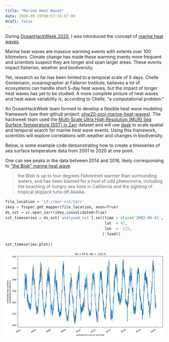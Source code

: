 ```yaml
---
title: "Marine Heat Waves"
date: 2020-09-19T08:57:16-07:00
draft: false
---
```


During [OceanHackWeek 2020](https://oceanhackweek.github.io/), I was introduced the concept of [marine heat waves](https://research.noaa.gov/article/ArtMID/587/ArticleID/2559/So-what-are-marine-heat-waves).

Marine heat waves are massive warming events with extents over 100 kilometers. Climate change has made these warming events more frequent and scientists suspect they are longer and span larger areas. These events impact fisheries, weather and biodiversity.

Yet, research so far has been limited to a temporal scale of 5 days. Chelle Gentemann, oceanographer at Falleron Institute, believes a lot of ecosystems can handle short 5-day heat waves, but the impact of longer heat waves has yet to be studied. A more complete picture of heat waves and heat wave variability is, according to Chelle, “a computational problem." 

An OceanHackWeek team formed to develop a flexible heat wave modeling framework (see their github project: [ohw20-proj-marine-heat-waves](https://github.com/oceanhackweek/ohw20-proj-marine-heat-waves)). The hackweek team used the [Multi-Scale Ultra High Resolution (MUR) Sea Surface Temperature (SST) in Zarr](https://registry.opendata.aws/mur/) dataset and will use [dask](https://docs.dask.org/en/latest/) to scale spatial and temporal search for marine heat wave events. Using this framework, scientists will explore correlations with weather and changes in biodiversity.

Below, is some example code demonstrating how to create a timeseries of sea surface temperature data from 2001 to 2020 at one point.

One can see peaks in the data between 2014 and 2016, likely corresponsing to ["the Blob" marine heat wave](https://www.nytimes.com/2016/04/10/world/asia/climate-related-death-of-coral-around-world-alarms-scientists.html).

>the Blob is up to four degrees Fahrenheit warmer than surrounding waters, and has been blamed for a host of odd phenomena, including the beaching of hungry sea lions in California and the sighting of tropical skipjack tuna off Alaska.



```python
file_location = 's3://mur-sst/zarr'
ikey = fsspec.get_mapper(file_location, anon=True)
ds_sst = xr.open_zarr(ikey,consolidated=True)
sst_timeseries = ds_sst['analysed_sst'].sel(time = slice('2002-06-01','2020-01-01'),
                                            lat  = 47,
                                            lon  = -125,
                                           ).load()

sst_timeseries.plot()
```

![/images/mursst-timeseries.png](/images/mursst-timeseries.png)
